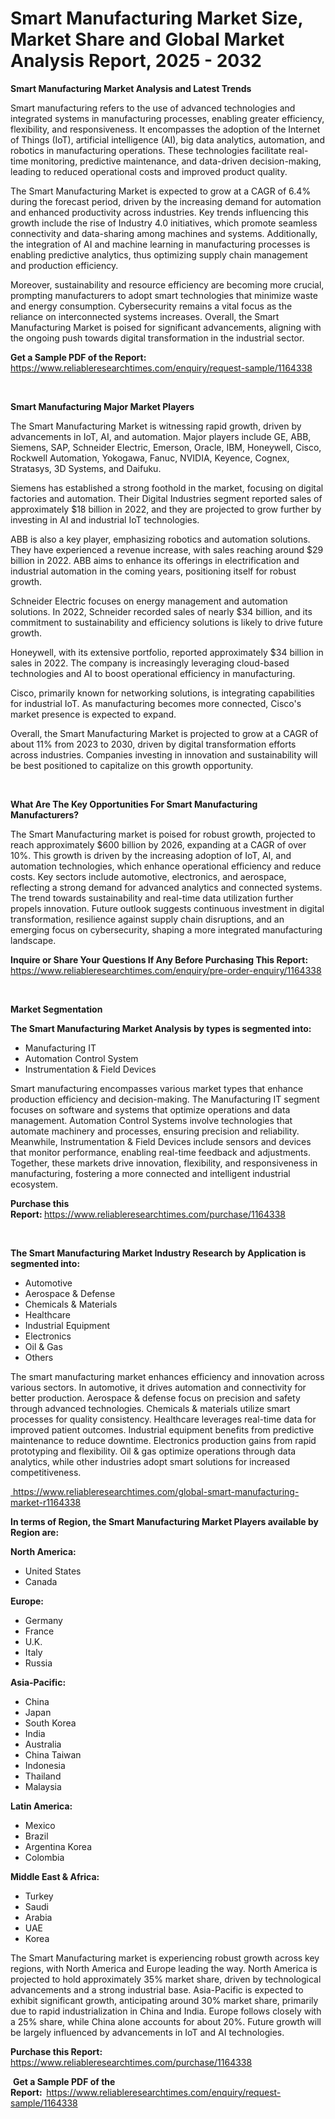 <p><h1>Smart Manufacturing Market Size, Market Share and Global Market Analysis Report, 2025 - 2032</h1></p><p><strong>Smart Manufacturing Market Analysis and Latest Trends</strong></p>
<p><p>Smart manufacturing refers to the use of advanced technologies and integrated systems in manufacturing processes, enabling greater efficiency, flexibility, and responsiveness. It encompasses the adoption of the Internet of Things (IoT), artificial intelligence (AI), big data analytics, automation, and robotics in manufacturing operations. These technologies facilitate real-time monitoring, predictive maintenance, and data-driven decision-making, leading to reduced operational costs and improved product quality.</p><p>The Smart Manufacturing Market is expected to grow at a CAGR of 6.4% during the forecast period, driven by the increasing demand for automation and enhanced productivity across industries. Key trends influencing this growth include the rise of Industry 4.0 initiatives, which promote seamless connectivity and data-sharing among machines and systems. Additionally, the integration of AI and machine learning in manufacturing processes is enabling predictive analytics, thus optimizing supply chain management and production efficiency.</p><p>Moreover, sustainability and resource efficiency are becoming more crucial, prompting manufacturers to adopt smart technologies that minimize waste and energy consumption. Cybersecurity remains a vital focus as the reliance on interconnected systems increases. Overall, the Smart Manufacturing Market is poised for significant advancements, aligning with the ongoing push towards digital transformation in the industrial sector.</p></p>
<p><strong>Get a Sample PDF of the Report:&nbsp;</strong> <a href="https://www.reliableresearchtimes.com/enquiry/request-sample/1164338?utm_campaign=3107&utm_medium=2&utm_source=Github&utm_content=ia&utm_term=20042025&utm_id=smart-manufacturing">https://www.reliableresearchtimes.com/enquiry/request-sample/1164338</a></p>
<p>&nbsp;</p>
<p><strong>Smart Manufacturing Major Market Players</strong></p>
<p><p>The Smart Manufacturing Market is witnessing rapid growth, driven by advancements in IoT, AI, and automation. Major players include GE, ABB, Siemens, SAP, Schneider Electric, Emerson, Oracle, IBM, Honeywell, Cisco, Rockwell Automation, Yokogawa, Fanuc, NVIDIA, Keyence, Cognex, Stratasys, 3D Systems, and Daifuku.</p><p>Siemens has established a strong foothold in the market, focusing on digital factories and automation. Their Digital Industries segment reported sales of approximately $18 billion in 2022, and they are projected to grow further by investing in AI and industrial IoT technologies.</p><p>ABB is also a key player, emphasizing robotics and automation solutions. They have experienced a revenue increase, with sales reaching around $29 billion in 2022. ABB aims to enhance its offerings in electrification and industrial automation in the coming years, positioning itself for robust growth.</p><p>Schneider Electric focuses on energy management and automation solutions. In 2022, Schneider recorded sales of nearly $34 billion, and its commitment to sustainability and efficiency solutions is likely to drive future growth.</p><p>Honeywell, with its extensive portfolio, reported approximately $34 billion in sales in 2022. The company is increasingly leveraging cloud-based technologies and AI to boost operational efficiency in manufacturing.</p><p>Cisco, primarily known for networking solutions, is integrating capabilities for industrial IoT. As manufacturing becomes more connected, Cisco's market presence is expected to expand.</p><p>Overall, the Smart Manufacturing Market is projected to grow at a CAGR of about 11% from 2023 to 2030, driven by digital transformation efforts across industries. Companies investing in innovation and sustainability will be best positioned to capitalize on this growth opportunity.</p></p>
<p>&nbsp;</p>
<p><strong>What Are The Key Opportunities For Smart Manufacturing Manufacturers?</strong></p>
<p><p>The Smart Manufacturing market is poised for robust growth, projected to reach approximately $600 billion by 2026, expanding at a CAGR of over 10%. This growth is driven by the increasing adoption of IoT, AI, and automation technologies, which enhance operational efficiency and reduce costs. Key sectors include automotive, electronics, and aerospace, reflecting a strong demand for advanced analytics and connected systems. The trend towards sustainability and real-time data utilization further propels innovation. Future outlook suggests continuous investment in digital transformation, resilience against supply chain disruptions, and an emerging focus on cybersecurity, shaping a more integrated manufacturing landscape.</p></p>
<p><strong>Inquire or Share Your Questions If Any Before Purchasing This Report:</strong> <a href="https://www.reliableresearchtimes.com/enquiry/pre-order-enquiry/1164338?utm_campaign=3107&utm_medium=2&utm_source=Github&utm_content=ia&utm_term=20042025&utm_id=smart-manufacturing">https://www.reliableresearchtimes.com/enquiry/pre-order-enquiry/1164338</a></p>
<p>&nbsp;</p>
<p><strong>Market Segmentation</strong></p>
<p><strong>The Smart Manufacturing Market Analysis by types is segmented into:</strong></p>
<p><ul><li>Manufacturing IT</li><li>Automation Control System</li><li>Instrumentation & Field Devices</li></ul></p>
<p><p>Smart manufacturing encompasses various market types that enhance production efficiency and decision-making. The Manufacturing IT segment focuses on software and systems that optimize operations and data management. Automation Control Systems involve technologies that automate machinery and processes, ensuring precision and reliability. Meanwhile, Instrumentation & Field Devices include sensors and devices that monitor performance, enabling real-time feedback and adjustments. Together, these markets drive innovation, flexibility, and responsiveness in manufacturing, fostering a more connected and intelligent industrial ecosystem.</p></p>
<p><strong>Purchase this Report:&nbsp;</strong><a href="https://www.reliableresearchtimes.com/purchase/1164338?utm_campaign=3107&utm_medium=2&utm_source=Github&utm_content=ia&utm_term=20042025&utm_id=smart-manufacturing">https://www.reliableresearchtimes.com/purchase/1164338</a></p>
<p>&nbsp;</p>
<p><strong>The Smart Manufacturing Market Industry Research by Application is segmented into:</strong></p>
<p><ul><li>Automotive</li><li>Aerospace & Defense</li><li>Chemicals & Materials</li><li>Healthcare</li><li>Industrial Equipment</li><li>Electronics</li><li>Oil & Gas</li><li>Others</li></ul></p>
<p><p>The smart manufacturing market enhances efficiency and innovation across various sectors. In automotive, it drives automation and connectivity for better production. Aerospace & defense focus on precision and safety through advanced technologies. Chemicals & materials utilize smart processes for quality consistency. Healthcare leverages real-time data for improved patient outcomes. Industrial equipment benefits from predictive maintenance to reduce downtime. Electronics production gains from rapid prototyping and flexibility. Oil & gas optimize operations through data analytics, while other industries adopt smart solutions for increased competitiveness.</p></p>
<p><a href="https://www.reliableresearchtimes.com/global-smart-manufacturing-market-r1164338?utm_campaign=3107&utm_medium=2&utm_source=Github&utm_content=ia&utm_term=20042025&utm_id=smart-manufacturing">&nbsp;https://www.reliableresearchtimes.com/global-smart-manufacturing-market-r1164338</a></p>
<p><strong>In terms of Region, the Smart Manufacturing Market Players available by Region are:</strong></p>
<p>
    <p> <strong> North America: </strong>
        <ul>
            <li>United States</li>
            <li>Canada</li>
        </ul>
        </p> 
    <p> <strong> Europe: </strong>
        <ul>
            <li>Germany</li>
            <li>France</li>
            <li>U.K.</li>
            <li>Italy</li>
            <li>Russia</li>
        </ul>
        </p> 
    <p> <strong> Asia-Pacific: </strong>
        <ul>
            <li>China</li>
            <li>Japan</li>
            <li>South Korea</li>
            <li>India</li>
            <li>Australia</li>
            <li>China Taiwan</li>
            <li>Indonesia</li>
            <li>Thailand</li>
            <li>Malaysia</li>
        </ul>
        </p> 
    <p> <strong> Latin America: </strong>
        <ul>
            <li>Mexico</li>
            <li>Brazil</li>
            <li>Argentina Korea</li>
            <li>Colombia</li>
        </ul>
        </p> 
    <p> <strong> Middle East & Africa: </strong>
        <ul>
            <li>Turkey</li>
            <li>Saudi</li>
            <li>Arabia</li>
            <li>UAE</li>
            <li>Korea</li>
        </ul>
    </p>
    </p>
<p><p>The Smart Manufacturing market is experiencing robust growth across key regions, with North America and Europe leading the way. North America is projected to hold approximately 35% market share, driven by technological advancements and a strong industrial base. Asia-Pacific is expected to exhibit significant growth, anticipating around 30% market share, primarily due to rapid industrialization in China and India. Europe follows closely with a 25% share, while China alone accounts for about 20%. Future growth will be largely influenced by advancements in IoT and AI technologies.</p></p>
<p><strong>Purchase this Report: </strong><a href="https://www.reliableresearchtimes.com/purchase/1164338?utm_campaign=3107&utm_medium=2&utm_source=Github&utm_content=ia&utm_term=20042025&utm_id=smart-manufacturing">https://www.reliableresearchtimes.com/purchase/1164338</a></p>
<p>&nbsp;<strong>Get a Sample PDF of the Report:&nbsp;&nbsp;</strong><a href="https://www.reliableresearchtimes.com/enquiry/request-sample/1164338?utm_campaign=3107&utm_medium=2&utm_source=Github&utm_content=ia&utm_term=20042025&utm_id=smart-manufacturing">https://www.reliableresearchtimes.com/enquiry/request-sample/1164338</a></p>
<p><strong></strong></p>
<p><p></p><p></p><p></p></p>